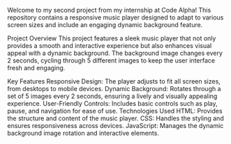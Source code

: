 Welcome to my second project from my internship at Code Alpha! This repository contains a responsive music player designed to adapt to various screen sizes and include an engaging dynamic background feature.

Project Overview
This project features a sleek music player that not only provides a smooth and interactive experience but also enhances visual appeal with a dynamic background. The background image changes every 2 seconds, cycling through 5 different images to keep the user interface fresh and engaging.

Key Features
Responsive Design: The player adjusts to fit all screen sizes, from desktops to mobile devices.
Dynamic Background: Rotates through a set of 5 images every 2 seconds, ensuring a lively and visually appealing experience.
User-Friendly Controls: Includes basic controls such as play, pause, and navigation for ease of use.
Technologies Used
HTML: Provides the structure and content of the music player.
CSS: Handles the styling and ensures responsiveness across devices.
JavaScript: Manages the dynamic background image rotation and interactive elements.
